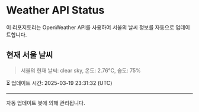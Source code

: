 
# Weather API Status

이 리포지토리는 OpenWeather API를 사용하여 서울의 날씨 정보를 자동으로 업데이트합니다.

## 현재 서울 날씨
> 서울의 현재 날씨: clear sky, 온도: 2.76°C, 습도: 75%

⏳ 업데이트 시간: 2025-03-19 23:31:32 (UTC)

---
자동 업데이트 봇에 의해 관리됩니다.

